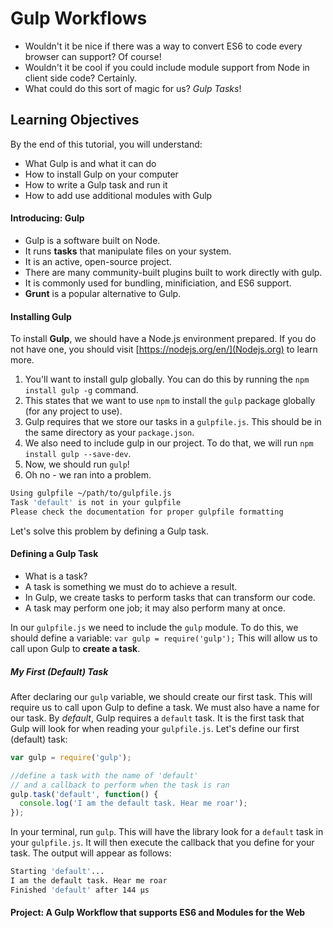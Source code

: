 # Gulp Workflows

* Wouldn't it be nice if there was a way to convert ES6 to code every browser can support? Of course! 
* Wouldn't it be cool if you could include module support from Node in client side code? Certainly.
* What could do this sort of magic for us? *Gulp Tasks*!

## Learning Objectives

By the end of this tutorial, you will understand:
* What Gulp is and what it can do
* How to install Gulp on your computer
* How to write a Gulp task and run it
* How to add use additional modules with Gulp

#### Introducing: Gulp

* Gulp is a software built on Node.
* It runs **tasks** that manipulate files on your system.
* It is an active, open-source project.
* There are many community-built plugins built to work directly with gulp.
* It is commonly used for bundling, minificiation, and ES6 support.
* **Grunt** is a popular alternative to Gulp.

#### Installing Gulp

To install **Gulp**, we should have a Node.js environment prepared. If you do not have one, you should visit [https://nodejs.org/en/](Nodejs.org) to learn more.

1. You'll want to install gulp globally. You can do this by running the `npm install gulp -g` command.
2. This states that we want to use `npm` to install the `gulp` package globally (for any project to use).
3. Gulp requires that we store our tasks in a `gulpfile.js`. This should be in the same directory as your `package.json`.
4. We also need to include gulp in our project. To do that, we will run `npm install gulp --save-dev`.
5. Now, we should run `gulp`! 
6. Oh no - we ran into a problem.

```bash
Using gulpfile ~/path/to/gulpfile.js
Task 'default' is not in your gulpfile
Please check the documentation for proper gulpfile formatting
```

Let's solve this problem by defining a Gulp task.

#### Defining a Gulp Task

* What is a task?
* A task is something we must do to achieve a result.
* In Gulp, we create tasks to perform tasks that can transform our code.
* A task may perform one job; it may also perform many at once.

In our `gulpfile.js` we need to include the `gulp` module. To do this, we should define a variable: `var gulp = require('gulp');` This will allow us to call upon Gulp to **create a task**.

##### My First (Default) Task

After declaring our `gulp` variable, we should create our first task. This will require us to call upon Gulp to define a task. We must also have a name for our task. By *default*, Gulp requires a `default` task. It is the first task that Gulp will look for when reading your `gulpfile.js`. Let's define our first (default) task:

```javascript
var gulp = require('gulp');

//define a task with the name of 'default' 
// and a callback to perform when the task is ran
gulp.task('default', function() {
  console.log('I am the default task. Hear me roar');
});
```

In your terminal, run `gulp`. This will have the library look for a `default` task in your `gulpfile.js`. It will then execute the callback that you define for your task. The output will appear as follows:

```bash
Starting 'default'...
I am the default task. Hear me roar
Finished 'default' after 144 μs
```


#### Project: A Gulp Workflow that supports ES6 and Modules for the Web
